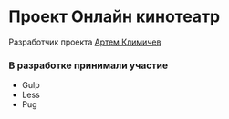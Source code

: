 # Проект Онлайн кинотеатр

Разработчик проекта [Артем Климичев](https://htmlacademy.ru/profile/id2217743)

### В разработке принимали участие

* Gulp
* Less
* Pug